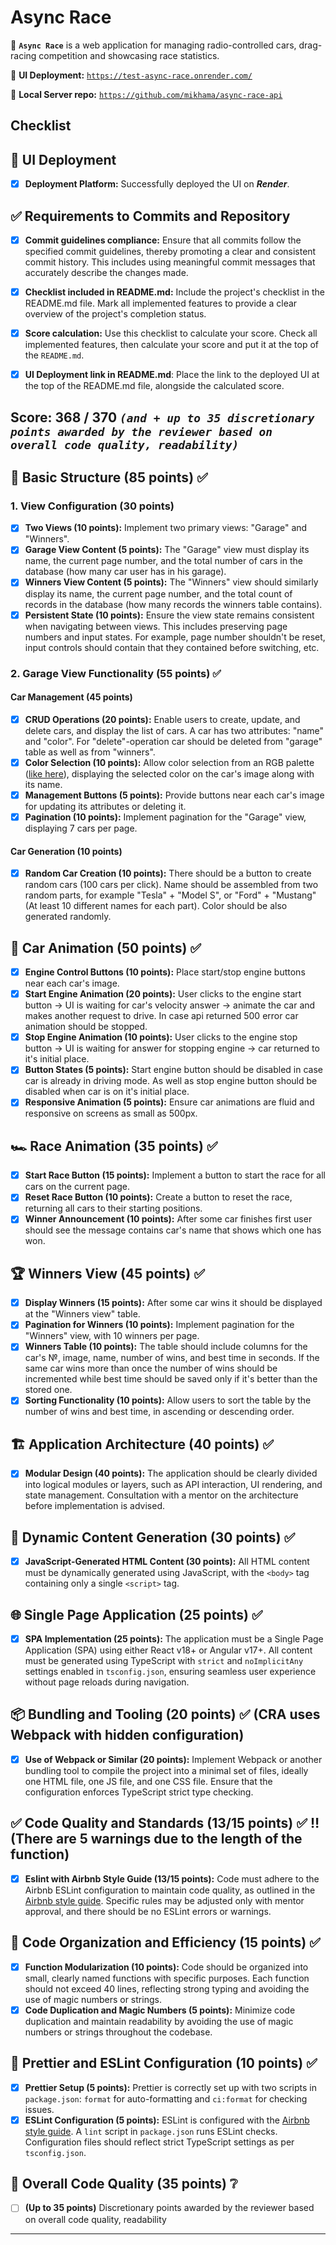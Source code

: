 # Async Race

:crossed_flags: **`Async Race`** is a web application for managing radio-controlled cars, drag-racing competition and showcasing race statistics.

:rocket: **UI Deployment:** [``https://test-async-race.onrender.com/``](https://test-async-race.onrender.com/)

:wrench:  **Local Server repo:** [``https://github.com/mikhama/async-race-api``](https://github.com/mikhama/async-race-api)

## Checklist

## :rocket: UI Deployment

- [x] **Deployment Platform:** Successfully deployed the UI on ***Render***.

## :white_check_mark: Requirements to Commits and Repository

- [x] **Commit guidelines compliance:** Ensure that all commits follow the specified commit guidelines, thereby promoting a clear and consistent commit history. This includes using meaningful commit messages that accurately describe the changes made.

- [x] **Checklist included in README.md:** Include the project's checklist in the README.md file. Mark all implemented features to provide a clear overview of the project's completion status.

- [x] **Score calculation:** Use this checklist to calculate your score. Check all implemented features, then calculate your score and put it at the top of the `README.md`.

- [x] **UI Deployment link in README.md**: Place the link to the deployed UI at the top of the README.md file, alongside the calculated score.

## Score: 368 / 370  ***`(and + up to 35 discretionary points awarded by the reviewer based on overall code quality, readability)`***

## 🏁 Basic Structure (85 points) :white_check_mark:

### 1. View Configuration (30 points)

- [x] **Two Views (10 points):** Implement two primary views: "Garage" and "Winners".
- [x] **Garage View Content (5 points):** The "Garage" view must display its name, the current page number, and the total number of cars in the database (how many car user has in his garage).
- [x] **Winners View Content (5 points):** The "Winners" view should similarly display its name, the current page number, and the total count of records in the database (how many records the winners table contains).
- [x] **Persistent State (10 points):** Ensure the view state remains consistent when navigating between views. This includes preserving page numbers and input states. For example, page number shouldn't be reset, input controls should contain that they contained before switching, etc.

### 2. Garage View Functionality (55 points) :white_check_mark:

#### Car Management (45 points)

- [x] **CRUD Operations (20 points):** Enable users to create, update, and delete cars, and display the list of cars. A car has two attributes: "name" and "color". For "delete"-operation car should be deleted from "garage" table as well as from "winners".
- [x] **Color Selection (10 points):** Allow color selection from an RGB palette ([like here](https://colorspire.com/rgb-color-wheel/)), displaying the selected color on the car's image along with its name.
- [x] **Management Buttons (5 points):** Provide buttons near each car's image for updating its attributes or deleting it.
- [x] **Pagination (10 points):** Implement pagination for the "Garage" view, displaying 7 cars per page.

#### Car Generation (10 points)

- [x] **Random Car Creation (10 points):** There should be a button to create random cars (100 cars per click). Name should be assembled from two random parts, for example "Tesla" + "Model S", or "Ford" + "Mustang" (At least 10 different names for each part). Color should be also generated randomly.

## 🚗 Car Animation (50 points) :white_check_mark:

- [x] **Engine Control Buttons (10 points):** Place start/stop engine buttons near each car's image.
- [x] **Start Engine Animation (20 points):** User clicks to the engine start button -> UI is waiting for car's velocity answer -> animate the car and makes another request to drive. In case api returned 500 error car animation should be stopped.
- [x] **Stop Engine Animation (10 points):** User clicks to the engine stop button -> UI is waiting for answer for stopping engine -> car returned to it's initial place.
- [x] **Button States (5 points):** Start engine button should be disabled in case car is already in driving mode. As well as stop engine button should be disabled when car is on it's initial place.
- [x] **Responsive Animation (5 points):** Ensure car animations are fluid and responsive on screens as small as 500px.

## 🏎️ Race Animation (35 points) :white_check_mark:

- [x] **Start Race Button (15 points):** Implement a button to start the race for all cars on the current page.
- [x] **Reset Race Button (10 points):** Create a button to reset the race, returning all cars to their starting positions.
- [x] **Winner Announcement (10 points):** After some car finishes first user should see the message contains car's name that shows which one has won.

## 🏆 Winners View (45 points) :white_check_mark:

- [x] **Display Winners (15 points):** After some car wins it should be displayed at the "Winners view" table.
- [x] **Pagination for Winners (10 points):** Implement pagination for the "Winners" view, with 10 winners per page.
- [x] **Winners Table (10 points):** The table should include columns for the car's №, image, name, number of wins, and best time in seconds. If the same car wins more than once the number of wins should be incremented while best time should be saved only if it's better than the stored one.
- [x] **Sorting Functionality (10 points):** Allow users to sort the table by the number of wins and best time, in ascending or descending order.

## 🏗️ Application Architecture (40 points) :white_check_mark:

- [x] **Modular Design (40 points):** The application should be clearly divided into logical modules or layers, such as API interaction, UI rendering, and state management. Consultation with a mentor on the architecture before implementation is advised.

## 📜 Dynamic Content Generation (30 points) :white_check_mark:

- [x] **JavaScript-Generated HTML Content (30 points):** All HTML content must be dynamically generated using JavaScript, with the `<body>` tag containing only a single `<script>` tag.

## 🌐 Single Page Application (25 points) :white_check_mark:

- [x] **SPA Implementation (25 points):** The application must be a Single Page Application (SPA) using either React v18+ or Angular v17+. All content must be generated using TypeScript with `strict` and `noImplicitAny` settings enabled in `tsconfig.json`, ensuring seamless user experience without page reloads during navigation.

## 📦 Bundling and Tooling (20 points) :white_check_mark: (CRA uses Webpack with hidden configuration)

- [x] **Use of Webpack or Similar (20 points):** Implement Webpack or another bundling tool to compile the project into a minimal set of files, ideally one HTML file, one JS file, and one CSS file. Ensure that the configuration enforces TypeScript strict type checking.

## ✅ Code Quality and Standards (13/15 points) :white_check_mark: :bangbang: (There are 5 warnings due to the length of the function)

- [x] **Eslint with Airbnb Style Guide (13/15 points):** Code must adhere to the Airbnb ESLint configuration to maintain code quality, as outlined in the [Airbnb style guide](https://www.npmjs.com/package/eslint-config-airbnb). Specific rules may be adjusted only with mentor approval, and there should be no ESLint errors or warnings.

## 📏 Code Organization and Efficiency (15 points) :white_check_mark:

- [x] **Function Modularization (10 points):** Code should be organized into small, clearly named functions with specific purposes. Each function should not exceed 40 lines, reflecting strong typing and avoiding the use of magic numbers or strings.
- [x] **Code Duplication and Magic Numbers (5 points):** Minimize code duplication and maintain readability by avoiding the use of magic numbers or strings throughout the codebase.

## 🎨 Prettier and ESLint Configuration (10 points) :white_check_mark:

- [x] **Prettier Setup (5 points):** Prettier is correctly set up with two scripts in `package.json`: `format` for auto-formatting and `ci:format` for checking issues.
- [x] **ESLint Configuration (5 points):** ESLint is configured with the [Airbnb style guide](https://www.npmjs.com/package/eslint-config-airbnb). A `lint` script in `package.json` runs ESLint checks. Configuration files should reflect strict TypeScript settings as per `tsconfig.json`.

## 🌟 Overall Code Quality (35 points) :grey_question:

- [ ] **(Up to 35 points)** Discretionary points awarded by the reviewer based on overall code quality, readability

---
